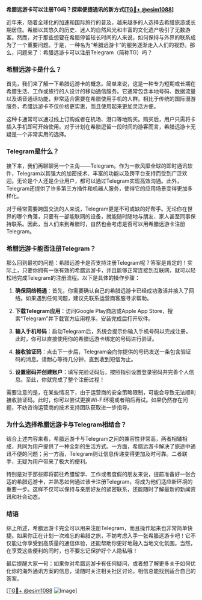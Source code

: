 **希腊远游卡可以注册TG吗？探索便捷通讯的新方式[[TG💪+ @esim1088](https://t.me/s/esim1088)]**

近年来，随着全球化的加速和国际旅行的普及，越来越多的人选择去希腊旅游或长期居住。希腊以其悠久的历史、迷人的自然风光和丰富的文化遗产吸引了无数游客。然而，对于那些想要在希腊停留较长时间的人来说，如何保持与外界的联系成为了一个重要问题。于是，一种名为“希腊远游卡”的服务逐渐走入人们的视野。那么，问题来了：希腊远游卡可以注册Telegram（简称TG）吗？

### 希腊远游卡是什么？

首先，我们来了解一下希腊远游卡的概念。简单来说，这是一种专为短期或长期在希腊生活、工作或旅行的人设计的移动通信服务。它通常包含本地号码、数据流量以及语音通话功能，非常适合需要在希腊使用手机的人群。相比于传统的国际漫游服务，希腊远游卡不仅价格更实惠，而且使用起来更加灵活方便。

这种卡通常可以通过线上订购或者在机场、港口等地购买。购买后，用户只需将卡插入手机即可开始使用。对于计划在希腊逗留一段时间的游客而言，希腊远游卡无疑是一个非常实用的选择。

### Telegram是什么？

接下来，我们再聊聊另一个主角——Telegram。作为一款风靡全球的即时通讯软件，Telegram以其强大的加密技术、丰富的功能以及跨平台支持而受到广泛欢迎。无论是个人还是企业用户，都可以通过Telegram实现高效沟通。此外，Telegram还提供了许多第三方插件和机器人服务，使得它的应用场景变得更加多样化。

对于经常需要跨国交流的人来说，Telegram更是不可或缺的好帮手。无论你在世界的哪个角落，只要有一部能联网的设备，就能随时随地与朋友、家人甚至同事保持联系。因此，当人们来到希腊时，自然也会考虑是否可以用希腊远游卡注册Telegram。

### 希腊远游卡能否注册Telegram？

那么回到最初的问题：希腊远游卡是否支持注册Telegram呢？答案是肯定的！实际上，只要你拥有一张有效的希腊远游卡，并且能够正常连接到互联网，就可以轻松地完成Telegram的注册流程。以下是具体的操作步骤：

1. **确保网络畅通**：首先，你需要确认自己的希腊远游卡已经成功激活并接入了网络。如果遇到任何问题，建议先联系运营商客服寻求帮助。
   
2. **下载Telegram应用**：访问Google Play商店或Apple App Store，搜索“Telegram”并下载官方应用程序。安装完成后打开软件。

3. **输入手机号码**：启动Telegram后，系统会提示你输入手机号码以完成注册。此时，你可以直接使用你的希腊远游卡绑定的号码进行验证。

4. **接收验证码**：点击下一步后，Telegram会向你提供的号码发送一条包含验证码的消息。请耐心等待几分钟，直到收到短信为止。

5. **设置密码并创建账户**：填写完验证码后，按照指引设置登录密码并完善个人信息。至此，你就完成了整个注册过程！

需要注意的是，在某些情况下，由于运营商的安全策略限制，可能会导致无法顺利接收验证码。此时，你可以尝试更换Wi-Fi环境或者稍后再试。如果仍然存在问题，不妨咨询运营商的技术支持团队获取进一步指导。

### 为什么选择希腊远游卡与Telegram相结合？

结合上述内容来看，希腊远游卡与Telegram之间的兼容性非常高，两者相辅相成，共同为用户提供了一种全新的生活方式。一方面，希腊远游卡解决了旅途中通讯不便的问题；另一方面，Telegram则让信息传递变得更加及时可靠。二者联手，无疑为用户带来了极大的便利。

特别是对于那些即将前往希腊留学、工作或者度假的朋友来说，提前准备好一张合适的希腊远游卡，并熟悉如何通过该卡注册Telegram，将成为他们适应新环境的重要一步。这样不仅可以保持与亲朋好友的紧密联系，还能随时了解最新的新闻资讯和社会动态。

### 结语

综上所述，希腊远游卡完全可以用来注册Telegram，而且操作起来也非常简单快捷。如果你正在计划一次难忘的希腊之旅，不妨考虑入手一张希腊远游卡吧！它不仅能让你享受到高质量的通信体验，还能帮助你更好地融入当地文化氛围。当然，在享受这些便利的同时，也不要忘记保护好个人隐私哦！

最后提醒大家一句：如果你对希腊远游卡有任何疑问，或者想了解更多关于如何优化你的海外通讯方案的信息，请随时关注相关社区讨论。相信总能找到适合自己的答案。

[[TG💪+ @esim1088](https://t.me/s/esim1088) ![Image](https://i.postimg.cc/4NQfJmqS/Snipaste-2025-05-13-00-14-12.png)]
